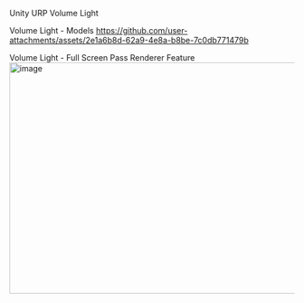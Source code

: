 Unity URP Volume Light

Volume Light - Models
https://github.com/user-attachments/assets/2e1a6b8d-62a9-4e8a-b8be-7c0db771479b

Volume Light - Full Screen Pass Renderer Feature
<img width="923" height="409" alt="image" src="https://github.com/user-attachments/assets/2690dc36-d9eb-425d-a928-26adf98d23ba" />
